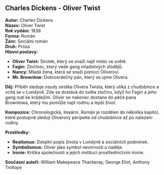 ## Charles Dickens - Oliver Twist

**Autor:** Charles Dickens  
**Název:** Oliver Twist  
**Rok vydání:** 1838  
**Forma:** Román  
**Žánr:** Sociální román  
**Druh:** Próza  
**Hlavní postavy:**
- **Oliver Twist:** Sirotek, který se snaží najít místo ve světě.
- **Fagin:** Zločinec, který vede gang mladistvých zlodějů.
- **Nancy:** Mladá žena, která se snaží pomoci Oliverovi.
- **Mr. Brownlow:** Dobrosrdečný pán, který se ujme Olivera.

**Děj:** Příběh sleduje osudy sirotka Olivera Twista, který utíká z chudobince a ocitá se v Londýně. Zde se dostává do světa zločinu, když ho Fagin a jeho gang nutí ke krádežím. Oliver se nakonec dostane do péče pana Brownlowa, který mu pomůže najít rodinu a lepší život.

**Kompozice:** Chronologická, lineární. Román je rozdělen do několika kapitol, které postupně sledují Oliverovy peripetie od chudobince až po nalezení rodiny.

**Prostředky:** 
- **Realismus:** Detailní popis života v Londýně a sociálních podmínek.
- **Symbolismus:** Oliver jako symbol nevinnosti a naděje.
- **Ironie:** Kritika společnosti a jejích institucí prostřednictvím ironie.

**Současní autoři:** William Makepeace Thackeray, George Eliot, Anthony Trollope
